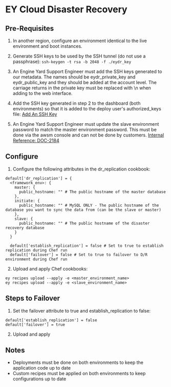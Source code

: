 EY Cloud Disaster Recovery
==========================

Pre-Requisites
-------------------
1) In another region, configure an environment identical to the live environment and boot instances.

2) Generate SSH keys to be used by the SSH tunnel (do not use a passphrase): `ssh-keygen -t rsa -b 2048 -f ./eydr_key`

3) An Engine Yard Support Engineer must add the SSH keys generated to our metadata.  The names should be eydr_private_key and eydr_public_key and they should be added at the account level.  The carriage returns in the private key must be replaced with \n when adding to the web interface.

4) Add the SSH key generated in step 2 to the dashboard (both environments) so that it is added to the deploy user's authorized_keys file:  [Add An SSH Key](https://support.cloud.engineyard.com/hc/en-us/articles/205407248-Add-an-SSH-Key)

5) An Engine Yard Support Engineer must update the slave environment password to match the master environment password.  This must be done via the awsm console and can not be done by customers. [Internal Reference: DOC-2184](https://engineyard.jiveon.com/docs/DOC-2184)

Configure
---------
1) Configure the following attributes in the dr_replication cookbook:

```
default['dr_replication'] = {
  <framework_env>: {
    master: {
      public_hostname: "" # The public hostname of the master database
    },
    initiate: {
      public_hostname: "" # MySQL ONLY - The public hostname of the database you want to sync the data from (can be the slave or master)
    },
    slave: {
      public_hostname: "" # The public hostname of the disaster recovery database
    }
  }

  default['establish_replication'] = false # Set to true to establish replication during Chef run
  default['failover'] = false # Set to true to failover to D/R environment during Chef run
```

2) Upload and apply Chef cookbooks:

```
ey recipes upload --apply -e <master_environment_name>
ey recipes upload --apply -e <slave_environment_name>
```

Steps to Failover
-----------------
1) Set the failover attribute to true and establish_replication to false:

```
default['establish_replication'] = false
default['failover'] = true
```

2) Upload and apply

Notes
-----
* Deployments must be done on both environments to keep the application code up to date
* Custom recipes must be applied on both environments to keep configurations up to date
